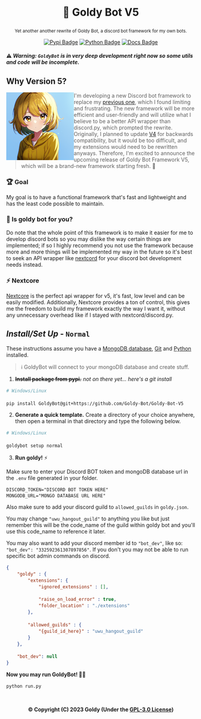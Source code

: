 <div align="center">

  # 💛 Goldy Bot V5
  
  <sub>Yet another another rewrite of Goldy Bot, a discord bot framework for my own bots.</sub>

  [![Pypi Badge](https://img.shields.io/pypi/v/GoldyBot?style=flat)](https://pypi.org/project/GoldyBot/ "We're on pypi!")
  [![Python Badge](https://img.shields.io/pypi/pyversions/GoldyBot?style=flat)](https://pypi.org/project/GoldyBot/ "Supported python versions.")
  [![Docs Badge](https://img.shields.io/static/v1?label=docs&message=Available&color=light-green)](https://goldybot.devgoldy.me/)
  
</div>

#### ⚠ *Warning: ``GoldyBot`` is in very deep development right now so some utils and code will be incomplete.*

<p align="right">


  <h2>Why Version 5?</h2>

  
  <img align="left" src="./assets/goldy_art/1.png" width="180"/>

  > I'm developing a new Discord bot framework to replace my [previous one](https://github.com/Goldy-Bot/Goldy-Bot-V4), which I found limiting and frustrating. The new framework will be more efficient and user-friendly and will utilize what I believe to be a better API wrapper than discord.py, which prompted the rewrite. Originally, I planned to update [V4](https://github.com/Goldy-Bot/Goldy-Bot-V4) for backwards compatibility, but it would be too difficult, and my extensions would need to be rewritten anyways. Therefore, I'm excited to announce the upcoming release of Goldy Bot Framework V5, which will be a brand-new framework starting fresh. 🍋

</p>

### 🏆 Goal
My goal is to have a functional framework that's fast and lightweight and has the least code possible to maintain. 

### 💛 Is goldy bot for you?
Do note that the whole point of this framework is to make it easier for me to develop discord bots so you may dislike the way certain things are implemented; if so I highly recommend you not use the framework because more and more things will be implemented my way in the future so it's best to seek an API wrapper like [nextcord](https://github.com/nextcord/nextcord) for your discord bot development needs instead.

### ⚡ Nextcore
[Nextcore](https://github.com/nextsnake/nextcore) is the perfect api wrapper for v5, it's fast, low level and can be easily modified. Additionally, Nextcore provides a ton of control, this gives me the freedom to build my framework exactly the way I want it, without any unnecessary overhead like if I stayed with nextcord/discord.py.

## *Install/Set Up* - ``Normal``

These instructions assume you have a [MongoDB database](https://www.mongodb.com/), [Git](https://git-scm.com/) and [Python](https://www.python.org/) installed.

> ℹ GoldyBot will connect to your mongoDB database and create stuff.

1. ~~**Install package from pypi.**~~ *not on there yet... here's a git install*
```sh
# Windows/Linux

pip install GoldyBot@git+https://github.com/Goldy-Bot/Goldy-Bot-V5
```

2. **Generate a quick template.**
Create a directory of your choice anywhere, then open a terminal in that directory and type the following below.
```sh
# Windows/Linux

goldybot setup normal
```

3. **Run goldy!** ⚡

Make sure to enter your Discord BOT token and mongoDB database url in the ``.env`` file generated in your folder.
```env
DISCORD_TOKEN="DISCORD BOT TOKEN HERE"
MONGODB_URL="MONGO DATABASE URL HERE"
```

Also make sure to add your discord guild to ``allowed_guilds`` in ``goldy.json``.

You may change ``"uwu_hangout_guild"`` to anything you like but just remember this will be the code_name of the guild within goldy bot and you'll use this code_name to reference it later.

You may also want to add your discord member id to ``"bot_dev"``, like so: ``"bot_dev": "332592361307897856"``. If you don't you may not be able to run specific bot admin commands on discord.

```json
{
    "goldy" : {
        "extensions": {
            "ignored_extensions" : [],

            "raise_on_load_error" : true,
            "folder_location" : "./extensions"
        },

        "allowed_guilds" : {
            "{guild_id_here}" : "uwu_hangout_guild"
        }
    },

    "bot_dev": null
}
```

**Now you may run GoldyBot! 🌠✨**
```sh
python run.py
```



<br>

<div align="center">

  **© Copyright (C) 2023 Goldy (Under the [GPL-3.0 License](LICENSE))**

</div>
